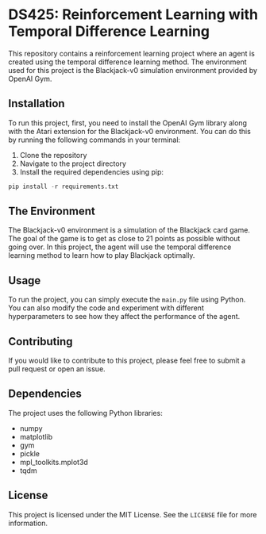 # DS425: Reinforcement Learning with Temporal Difference Learning

This repository contains a reinforcement learning project where an agent is created using the temporal difference learning method. The environment used for this project is the Blackjack-v0 simulation environment provided by OpenAI Gym.

## Installation

To run this project, first, you need to install the OpenAI Gym library along with the Atari extension for the Blackjack-v0 environment. You can do this by running the following commands in your terminal:

1. Clone the repository
2. Navigate to the project directory
3. Install the required dependencies using pip:

```python
pip install -r requirements.txt
```

## The Environment

The Blackjack-v0 environment is a simulation of the Blackjack card game. The goal of the game is to get as close to 21 points as possible without going over. In this project, the agent will use the temporal difference learning method to learn how to play Blackjack optimally.

## Usage

To run the project, you can simply execute the `main.py` file using Python. You can also modify the code and experiment with different hyperparameters to see how they affect the performance of the agent.

## Contributing

If you would like to contribute to this project, please feel free to submit a pull request or open an issue.

## Dependencies
The project uses the following Python libraries:
* numpy
* matplotlib
* gym
* pickle
* mpl_toolkits.mplot3d
* tqdm

## License

This project is licensed under the MIT License. See the `LICENSE` file for more information.
